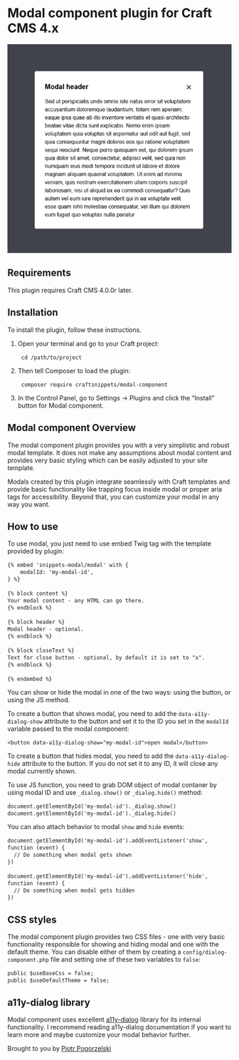 # Modal component plugin for Craft CMS 4.x

![Screenshot](resources/img/modal.png)

## Requirements

This plugin requires Craft CMS 4.0.0r later.

## Installation

To install the plugin, follow these instructions.

1. Open your terminal and go to your Craft project:

        cd /path/to/project

2. Then tell Composer to load the plugin:

        composer require craftsnippets/modal-component

3. In the Control Panel, go to Settings → Plugins and click the “Install” button for Modal component.

## Modal component Overview

The modal component plugin provides you with a very simplistic and robust modal template. It does not make any assumptions about modal content and provides very basic styling which can be easily adjusted to your site template.

Modals created by this plugin integrate seamlessly with Craft templates and provide basic functionality like trapping focus inside modal or proper aria tags for accessibility. Beyond that, you can customize your modal in any way you want.

## How to use

To use modal, you just need to use embed Twig tag with the template provided by plugin:

```
{% embed 'snippets-modal/modal' with {
    modalId: 'my-modal-id',
} %}

{% block content %}
Your modal content - any HTML can go there.
{% endblock %}

{% block header %}
Modal header - optional.
{% endblock %}

{% block closeText %}
Text for close button - optional, by default it is set to "x".
{% endblock %}

{% endembed %}
```

You can show or hide the modal in one of the two ways: using the button, or using the JS method. 

To create a button that shows modal, you need to add the `data-a11y-dialog-show` attribute to the button and set it to the ID you set in the `modalId` variable passed to the modal component:

```
<button data-a11y-dialog-show="my-modal-id">open modal</button>
```

To create a button that hides modal, you need to add the `data-a11y-dialog-hide` attribute to the button. If you do not set it to any ID, it will close any modal currently shown.

To use JS function, you need to grab DOM object of modal contaner by using modal ID and use `_dialog.show()` or `_dialog.hide()` method:

```
document.getElementById('my-modal-id')._dialog.show()
document.getElementById('my-modal-id')._dialog.hide()
```

You can also attach behavior to modal `show` and `hide` events:

```
document.getElementById('my-modal-id').addEventListener('show', function (event) {
  // Do something when modal gets shown
})

document.getElementById('my-modal-id').addEventListener('hide', function (event) {
  // Do something when modal gets hidden
})
```

## CSS styles

The modal component plugin provides two CSS files - one with very basic functionality responsible for showing and hiding modal and one with the default theme. You can disable either of them by creating a `config/dialog-component.php` file and setting one of these two variables to `false`:

```
public $useBaseCss = false;
public $useDefaultTheme = false;
```

## a11y-dialog library

Modal component uses excellent [a11y-dialog](https://a11y-dialog.netlify.app/) library for its internal functionality. I recommend reading a11y-dialog documentation if you want to learn more and maybe customize your modal behavior further.

Brought to you by [Piotr Pogorzelski](http://craftsnippets.com/)
